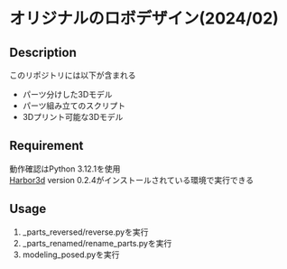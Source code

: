 オリジナルのロボデザイン(2024/02)
====

## Description

このリポジトリには以下が含まれる
* パーツ分けした3Dモデル
* パーツ組み立てのスクリプト
* 3Dプリント可能な3Dモデル

## Requirement

動作確認はPython 3.12.1を使用  
[Harbor3d](https://github.com/MarataUni/Harbor3d) version 0.2.4がインストールされている環境で実行できる

## Usage

1. _parts_reversed/reverse.pyを実行
1. _parts_renamed/rename_parts.pyを実行
1. modeling_posed.pyを実行
